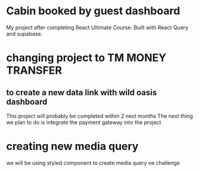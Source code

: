 # Cabin booked by guest dashboard

My project after completing React Ultimate Course.
Built with React Query and supabase.
# changing project to TM MONEY TRANSFER
## to create a new data link with wild oasis dashboard

This project will probably be completed within 2 next months
The next thing we plan to do is integrate the payment gateway into the project

# creating new media query
we will be using styled component to create media query
ne challenge
